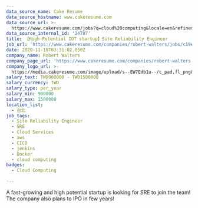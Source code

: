 ```yaml
---
data_source_name: Cake Resume
data_source_hostname: www.cakeresume.com
data_source_url: >-
  https://www.cakeresume.com/jobs?q=cloud%20computing&locale=en&refinementList%5Bseniority_level%5D%5B0%5D=mid_senior_level&refinementList%5Bsalary_type%5D=per_year&range%5Bsalary_range%5D%5Bmin%5D=1000000
data_source_internal_id: '24787'
title: 【High-Potential IOT startup】Site Reliability Engineer
job_url: 'https://www.cakeresume.com/companies/robert-walters/jobs/c19ec8'
date: 2020-11-18T03:31:02.050Z
company_name: Robert Walters
company_page_url: 'https://www.cakeresume.com/companies/robert-walters'
company_logo_url: >-
  https://media.cakeresume.com/image/upload/s--EW7Edb1u--/c_pad,fl_png8,h_200,w_200/v1600053194/xc6aglyvacjd8nwbof70.png
salary_text: TWD900000 - TWD1500000
salary_currency: TWD
salary_type: per_year
salary_min: 900000
salary_max: 1500000
location_list:
  - 台北
job_tags:
  - Site Reliability Engineer
  - SRE
  - Cloud Services
  - aws
  - CICD
  - jenkins
  - Docker
  - cloud computing
badges:
  - Cloud Computing

---
```


A fast-growing and high potential startup is looking for SRE to join the team! The company also plans to IPO in few years!